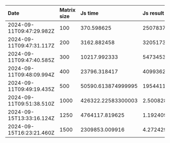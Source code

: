 | Date                     | Matrix size | Js time            | Js result             | Rust time          | Rust result           | Rust i64 time      | Rust i64 result      |
| :----------------------- | :---------- | :----------------- | :-------------------- | :----------------- | :-------------------- | :----------------- | :------------------- |
| 2024-09-11T09:47:29.982Z | 100         | 370.598625         | 2507837475000000      | 369.506708         | 2507837475000000      | 349.5369159999999  | 2507837475000000     |
| 2024-09-11T09:47:31.117Z | 200         | 3162.882458        | 320517359800000000    | 3275.811959        | 320517359800000000    | 2970.7125000000005 | 320517359800000000   |
| 2024-09-11T09:47:40.585Z | 300         | 10217.992333       | 5473453566821209000   | 9848.516791999999  | 5473453566821209000   | 9290.234875000002  | 5473453566825000000  |
| 2024-09-11T09:48:09.994Z | 400         | 23796.318417       | 40993621438437190000  | 23300.752083999996 | 40993621438437190000  | 22290.262500000004 | 4100133290980896768  |
| 2024-09-11T09:49:19.435Z | 500         | 50590.613874999995 | 195441145934395200000 | 45141.024165999996 | 195441145934395200000 | 43290.29574999999  | -7473038876430067776 |
| 2024-09-11T09:51:38.510Z | 1000        | 426322.22583300003 | 2.500828332997504e+22 | 369094.647833      | 2.500828332997504e+22 | 349907.65904099995 | -5501633975151991296 |
| 2024-09-15T13:33:16.124Z | 1250        | 4764117.819625     | 1.192409260961426e+23 | 4384786.384125     | 1.192409260961426e+23 | 1056322.8060829993 | 1172403684036479176  |
| 2024-09-15T16:23:21.460Z | 1500        | 2309853.009916     | 4.272429796621065e+23 | 11054677.380916    | 4.272429796621065e+23 | 1881212.4716250002 | -2059829083799978176 |
